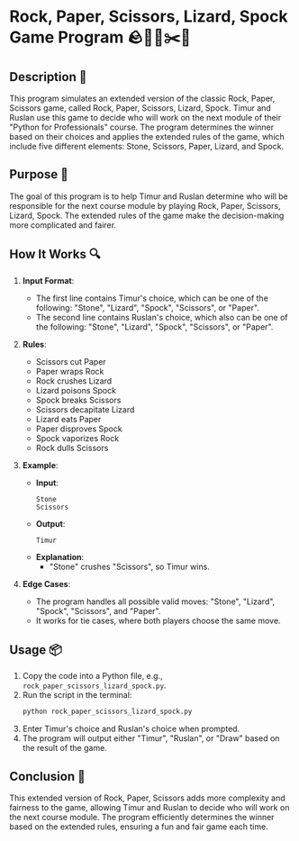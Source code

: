 # Rock, Paper, Scissors, Lizard, Spock Game Program 🪨📄🦎✂️🚀

## Description 📝

This program simulates an extended version of the classic Rock, Paper, Scissors game, called Rock, Paper, Scissors, Lizard, Spock.
Timur and Ruslan use this game to decide who will work on the next module of their "Python for Professionals" course.
The program determines the winner based on their choices and applies the extended rules of the game, which include five different elements: Stone, Scissors, Paper, Lizard, and Spock.

## Purpose 🎯

The goal of this program is to help Timur and Ruslan determine who will be responsible for the next course module by playing Rock, Paper, Scissors, Lizard, Spock.
The extended rules of the game make the decision-making more complicated and fairer.

## How It Works 🔍

1. **Input Format**:

    - The first line contains Timur's choice, which can be one of the following: "Stone", "Lizard", "Spock", "Scissors", or "Paper".
    - The second line contains Ruslan's choice, which also can be one of the following: "Stone", "Lizard", "Spock", "Scissors", or "Paper".

2. **Rules**:

    - Scissors cut Paper
    - Paper wraps Rock
    - Rock crushes Lizard
    - Lizard poisons Spock
    - Spock breaks Scissors
    - Scissors decapitate Lizard
    - Lizard eats Paper
    - Paper disproves Spock
    - Spock vaporizes Rock
    - Rock dulls Scissors

3. **Example**:

    - **Input**:
        ```
        Stone
        Scissors
        ```
    - **Output**:
        ```
        Timur
        ```
    - **Explanation**:
        - "Stone" crushes "Scissors", so Timur wins.

4. **Edge Cases**:
    - The program handles all possible valid moves: "Stone", "Lizard", "Spock", "Scissors", and "Paper".
    - It works for tie cases, where both players choose the same move.

## Usage 📦

1. Copy the code into a Python file, e.g., `rock_paper_scissors_lizard_spock.py`.
2. Run the script in the terminal:
    ```bash
    python rock_paper_scissors_lizard_spock.py
    ```
3. Enter Timur's choice and Ruslan's choice when prompted.
4. The program will output either "Timur", "Ruslan", or "Draw" based on the result of the game.

## Conclusion 🚀

This extended version of Rock, Paper, Scissors adds more complexity and fairness to the game, allowing Timur and Ruslan to decide who will work on the next course module.
The program efficiently determines the winner based on the extended rules, ensuring a fun and fair game each time.
